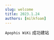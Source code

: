 ```yaml
---
slug: welcome
title: 2023.1.24
authors: [milkfoam]
---
```


`Apophis WiKi` 成功建站

<!-- - `2019-05-30-welcome.md`
- `2019-05-30-welcome/index.md` -->
<!-- 
A blog post folder can be convenient to co-locate blog post images:

![Docusaurus Plushie](./docusaurus-plushie-banner.jpeg)

The blog supports tags as well!

**And if you don't want a blog**: just delete this directory, and use `blog: false` in your Docusaurus config. -->
